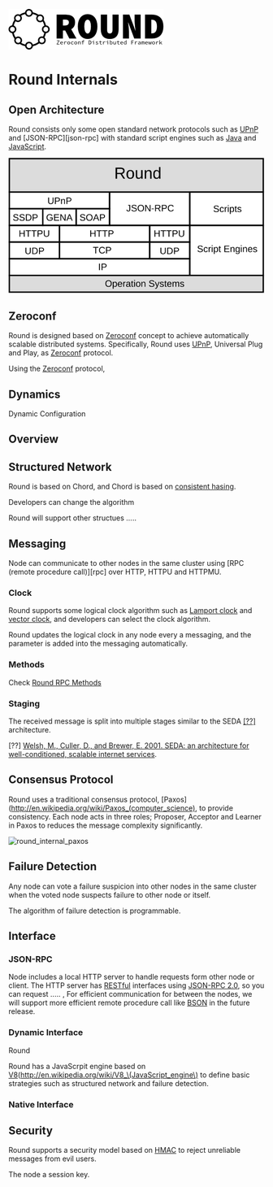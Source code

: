 ![round_logo](./img/round_logo.png)

# Round Internals

## Open Architecture

Round consists only some open standard network protocols such as [UPnP][upnp] and [JSON-RPC][json-rpc] with standard script engines such as [Java][java] and [JavaScript][v8].

![round_protocol](./img/round_protocol.svg)

[java]: https://java.com/
[v8]: https://developers.google.com/v8/

## Zeroconf

Round is designed based on [Zeroconf](http://www.zeroconf.org/) concept to achieve automatically scalable distributed systems. Specifically, Round uses [UPnP][upnp], Universal Plug and Play, as [Zeroconf](http://www.zeroconf.org/) protocol.

Using the [Zeroconf](http://www.zeroconf.org/) protocol,  

[upnp]: http://upnp.org

## Dynamics

Dynamic Configuration

## Overview

## Structured Network

Round is based on Chord, and Chord is based on [consistent hasing](http://en.wikipedia.org/wiki/Consistent_hashing).

Developers can change the algorithm

Round will support other structues .....

## Messaging

Node can communicate to other nodes in the same cluster using [RPC (remote procedure call)][rpc] over HTTP, HTTPU and HTTPMU.

### Clock

Round supports some logical clock algorithm such as [Lamport clock](http://en.wikipedia.org/wiki/Lamport_timestamps) and [vector clock](http://en.wikipedia.org/wiki/Vector_clock), and developers can select the clock algorithm.

Round updates the logical clock in any node every a messaging, and the parameter is added into the messaging automatically.

### Methods

Check [Round RPC Methods](./round_rpc_methods.md)

### Staging

The received message is split into multiple stages similar to the SEDA [[??]][seda] architecture.

[??] [Welsh, M., Culler, D., and Brewer, E. 2001. SEDA: an architecture for well-conditioned, scalable internet services][seda].

[seda]: http://dl.acm.org/citation.cfm?id=502057

## Consensus Protocol

Round uses a traditional consensus protocol, [Paxos](http://en.wikipedia.org/wiki/Paxos_(computer_science), to provide consistency. Each node acts in three roles; Proposer, Acceptor and Learner in Paxos to reduces the message complexity significantly.

![round_internal_paxos](/img/round_internal_paxos.svg)

## Failure Detection

Any node can vote a failure suspicion into other nodes in the same cluster when the voted node suspects failure to other node or itself.

The algorithm of failure detection is programmable.

## Interface

### JSON-RPC

Node includes a local HTTP server to handle requests form other node or client. The HTTP server has [RESTful](http://en.wikipedia.org/wiki/Representational_state_transfer) interfaces using [JSON-RPC 2.0](http://www.jsonrpc.org/specification), so you can request ..... , For efficient communication for between the nodes, we will support more efficient remote procedure call like  [BSON](http://bsonspec.org) in the future release.

### Dynamic Interface

Round

Round has a JavaScrpit engine based on [V8](http://en.wikipedia.org/wiki/V8_\(JavaScript_engine\) to define basic strategies such as structured network and failure detection.

### Native Interface

## Security

Round supports a security model based on [HMAC](https://tools.ietf.org/html/rfc2104) to reject unreliable messages from evil users.

The node
a session key.
